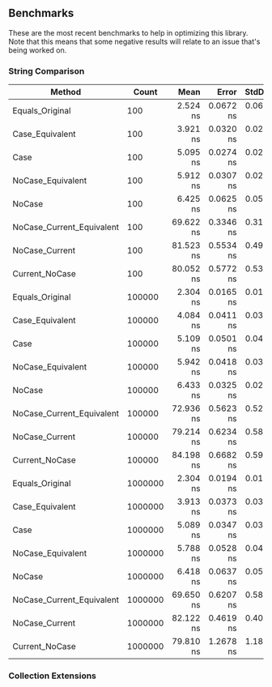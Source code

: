 ## Benchmarks

These are the most recent benchmarks to help in optimizing this library. Note that this means that some negative results will relate to an issue that's being worked on.

### String Comparison

| Method                    | Count   |      Mean |     Error |    StdDev | Allocated |
| ------------------------- | ------- | --------: | --------: | --------: | --------: |
| Equals_Original           | 100     |  2.524 ns | 0.0672 ns | 0.0629 ns |         - |
| Case_Equivalent           | 100     |  3.921 ns | 0.0320 ns | 0.0299 ns |         - |
| Case                      | 100     |  5.095 ns | 0.0274 ns | 0.0243 ns |         - |
| NoCase_Equivalent         | 100     |  5.912 ns | 0.0307 ns | 0.0272 ns |         - |
| NoCase                    | 100     |  6.425 ns | 0.0625 ns | 0.0554 ns |         - |
| NoCase_Current_Equivalent | 100     | 69.622 ns | 0.3346 ns | 0.3130 ns |         - |
| NoCase_Current            | 100     | 81.523 ns | 0.5534 ns | 0.4905 ns |      32 B |
| Current_NoCase            | 100     | 80.052 ns | 0.5772 ns | 0.5399 ns |      32 B |
| Equals_Original           | 100000  |  2.304 ns | 0.0165 ns | 0.0146 ns |         - |
| Case_Equivalent           | 100000  |  4.084 ns | 0.0411 ns | 0.0384 ns |         - |
| Case                      | 100000  |  5.109 ns | 0.0501 ns | 0.0468 ns |         - |
| NoCase_Equivalent         | 100000  |  5.942 ns | 0.0418 ns | 0.0391 ns |         - |
| NoCase                    | 100000  |  6.433 ns | 0.0325 ns | 0.0288 ns |         - |
| NoCase_Current_Equivalent | 100000  | 72.936 ns | 0.5623 ns | 0.5260 ns |         - |
| NoCase_Current            | 100000  | 79.214 ns | 0.6234 ns | 0.5831 ns |      32 B |
| Current_NoCase            | 100000  | 84.198 ns | 0.6682 ns | 0.5924 ns |      32 B |
| Equals_Original           | 1000000 |  2.304 ns | 0.0194 ns | 0.0181 ns |         - |
| Case_Equivalent           | 1000000 |  3.913 ns | 0.0373 ns | 0.0349 ns |         - |
| Case                      | 1000000 |  5.089 ns | 0.0347 ns | 0.0307 ns |         - |
| NoCase_Equivalent         | 1000000 |  5.788 ns | 0.0528 ns | 0.0494 ns |         - |
| NoCase                    | 1000000 |  6.418 ns | 0.0637 ns | 0.0596 ns |         - |
| NoCase_Current_Equivalent | 1000000 | 69.650 ns | 0.6207 ns | 0.5806 ns |         - |
| NoCase_Current            | 1000000 | 82.122 ns | 0.4619 ns | 0.4095 ns |      32 B |
| Current_NoCase            | 1000000 | 79.810 ns | 1.2678 ns | 1.1859 ns |      32 B |

### Collection Extensions
